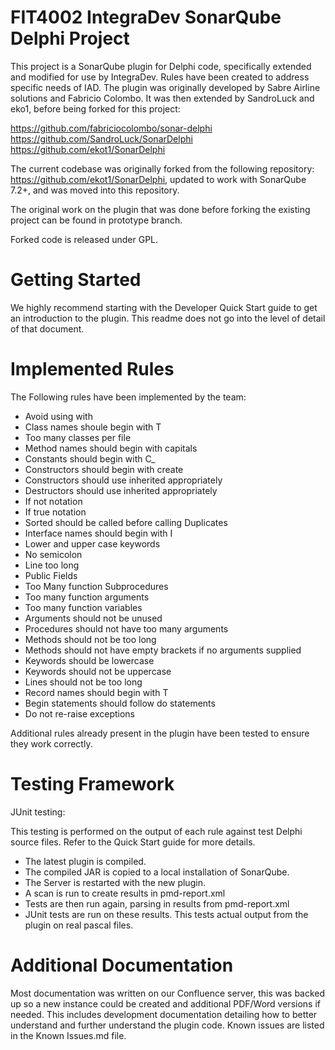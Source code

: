 FIT4002 IntegraDev SonarQube Delphi Project
================
This project is a SonarQube plugin for Delphi code, specifically extended and modified for use by IntegraDev. Rules have been created to address specific needs of IAD. The plugin was originally developed by Sabre Airline solutions and Fabricio Colombo. It was then extended by SandroLuck and eko1, before being forked for this project:

https://github.com/fabriciocolombo/sonar-delphi 
https://github.com/SandroLuck/SonarDelphi
https://github.com/ekot1/SonarDelphi

The current codebase was originally forked from the following repository: https://github.com/ekot1/SonarDelphi, updated to work with SonarQube 7.2+, and was moved into this repository.

The original work on the plugin that was done before forking the existing project can be found in prototype branch.

Forked code is released under GPL.

Getting Started 
==================
We highly recommend starting with the Developer Quick Start guide to get an introduction to the plugin. This readme does 
not go into the level of detail of that document. 

Implemented Rules
==================
The Following rules have been implemented by the team:

  * Avoid using with
  * Class names shoule begin with T
  * Too many classes per file
  * Method names should begin with capitals
  * Constants should begin with C_
  * Constructors should begin with create
  * Constructors should use inherited appropriately
  * Destructors should use inherited appropriately
  * If not notation
  * If true notation
  * Sorted should be called before calling Duplicates
  * Interface names should begin with I
  * Lower and upper case keywords
  * No semicolon
  * Line too long
  * Public Fields
  * Too Many function Subprocedures
  * Too many function arguments
  * Too many function variables
  * Arguments should not be unused
  * Procedures should not have too many arguments
  * Methods should not be too long
  * Methods should not have empty brackets if no arguments supplied
  * Keywords should be lowercase
  * Keywords should not be uppercase
  * Lines should not be too long
  * Record names should begin with T
  * Begin statements should follow do statements
  * Do not re-raise exceptions
  
  
Additional rules already present in the plugin have been tested to ensure they work correctly.
 
Testing Framework
==================
JUnit testing:

This testing is performed on the output of each rule against test Delphi
source files. Refer to the Quick Start guide for more details.

 * The latest plugin is compiled.
 * The compiled JAR is copied to a local installation of SonarQube. 
 * The Server is restarted with the new plugin.
 * A scan is run to create results in pmd-report.xml
 * Tests are then run again, parsing in results from pmd-report.xml
  * JUnit tests are run on these results. This tests actual output from the plugin on real pascal files.
  
Additional Documentation
==================
Most documentation was written on our Confluence server, this was backed up so a new instance could be created and additional PDF/Word versions if needed. This includes development documentation detailing how to better understand and further understand the plugin code.
Known issues are listed in the Known Issues.md file.